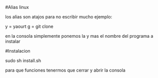 #Alias linux

los alias son atajos para no escribir mucho ejemplo:

y = yaourt
g = git clone

en la consola simplemente ponemos la y mas el nombre del programa a instalar

#Instalacion

sudo sh install.sh

para que funciones tenermos que cerrar y abrir la consola

